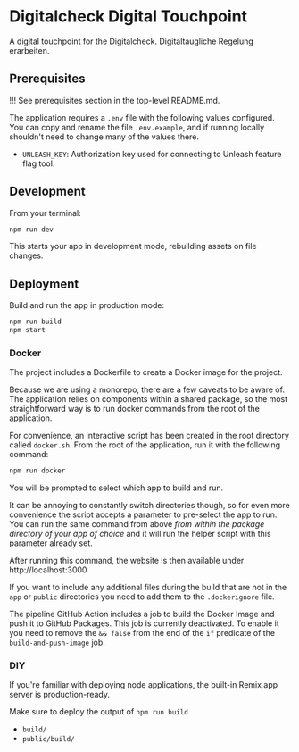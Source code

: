 # Digitalcheck Digital Touchpoint

A digital touchpoint for the Digitalcheck. Digitaltaugliche Regelung erarbeiten.

## Prerequisites

!!! See prerequisites section in the top-level README.md.

The application requires a `.env` file with the following values configured. You can copy and rename the file `.env.example`, and if running locally shouldn't need to change many of the values there.

- `UNLEASH_KEY`: Authorization key used for connecting to Unleash feature flag tool.

## Development

From your terminal:

```sh
npm run dev
```

This starts your app in development mode, rebuilding assets on file changes.

## Deployment

Build and run the app in production mode:

```sh
npm run build
npm start
```

### Docker

The project includes a Dockerfile to create a Docker image for the project.

Because we are using a monorepo, there are a few caveats to be aware of. The application relies on components within a shared package, so the most straightforward way is to run docker commands from the root of the application.

For convenience, an interactive script has been created in the root directory called `docker.sh`. From the root of the application, run it with the following command:

```sh
npm run docker
```

You will be prompted to select which app to build and run.

It can be annoying to constantly switch directories though, so for even more convenience the script accepts a parameter to pre-select the app to run. You can run the same command from above _from within the package directory of your app of choice_ and it will run the helper script with this parameter already set.

After running this command, the website is then available under http://localhost:3000

If you want to include any additional files during the build that are not in the `app` or `public` directories you need to add them to the `.dockerignore` file.

The pipeline GitHub Action includes a job to build the Docker Image and push it to GitHub Packages. This job is currently deactivated. To enable it you need to remove the `&& false` from the end of the `if` predicate of the `build-and-push-image` job.

### DIY

If you're familiar with deploying node applications, the built-in Remix app server is production-ready.

Make sure to deploy the output of `npm run build`

- `build/`
- `public/build/`

